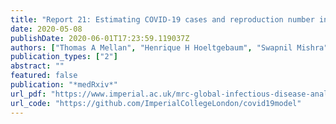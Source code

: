 ```yaml
---
title: "Report 21: Estimating COVID-19 cases and reproduction number in Brazil"
date: 2020-05-08
publishDate: 2020-06-01T17:23:59.119037Z
authors: ["Thomas A Mellan", "Henrique H Hoeltgebaum", "Swapnil Mishra", "Charlie Whittaker", "Ricardo P  Schnekenberg", "Axel Gandy", "H Juliette T Unwin", "Michaela A C Vollmer", "Helen Coupland", "Iwona Hawryluk", "Nuno Rodrigues Faria", "Juan Vesga", "Harrison Zhu", "**Michael Hutchinson**", "others<sup>_(truncated for brevity)_</sup>"] #"Oliver Ratmann", "Melodie Monod", "Kylie Ainslie", "Marc Baguelin", "Sangeeta Bhatia", "Adhiratha Boonyasiri", "Nicholas Brazeau", "Giovanni Charles", "Laura V Cooper", "Zulma Cucunuba", "Gina Cuomo-Dannenburg", "Amy Dighe", "Bimandra Djaafara", "Jeff Eaton", "Sabine L van Elsland", "Richard FitzJohn", "Keith Fraser", "Katy Gaythorpe", "Will Green", "Sarah Hayes", "Natsuko Imai", "Ben Jeffrey", "Edward Knock", "Daniel Laydon", "John Lees", "Tara Mangal", "Andria Mousa", "Gemma Nedjati-Gilani", "Pierre Nouvellet", "Daniela Olivera", "Kris V Parag", "Michael Pickles", "Hayley A Thompson", "Robert Verity", "Caroline Walters", "Haowei Wang", "Yuanrong Wang", "Oliver J Watson", "Lilith Whittles", "Xiaoyue Xi", "Lucy Okell", "Ilaria Dorigatti", "Patrick Walker", "Azra Ghani", "Steven Riley", "Neil M Ferguson", "Christl A. Donnelly", "Seth Flaxman", "Samir Bhatt", ]
publication_types: ["2"]
abstract: ""
featured: false
publication: "*medRxiv*"
url_pdf: "https://www.imperial.ac.uk/mrc-global-infectious-disease-analysis/covid-19/report-21-brazil/"
url_code: "https://github.com/ImperialCollegeLondon/covid19model"
---
```


